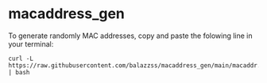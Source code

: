 # macaddress_gen

To generate randomly MAC addresses, copy and paste the folowing line in your terminal: 
    
    curl -L https://raw.githubusercontent.com/balazzss/macaddress_gen/main/macaddr.sh | bash
